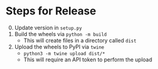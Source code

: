 # Steps for Release

0. Update version in `setup.py`
1. Build the wheels via `python -m build`
    - This will create files in a directory called `dist`
2. Upload the wheels to PyPI via `twine`
    - `python3 -m twine upload dist/*`
    - This will require an API token to perform the upload
